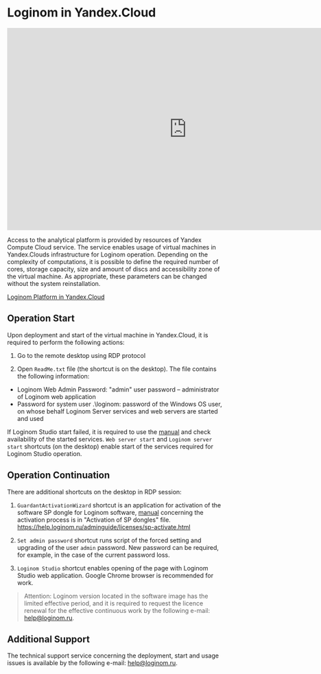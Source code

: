 # Loginom in Yandex.Cloud

<p><iframe allowfullscreen="" frameborder="0" height="472" src="https://www.youtube.com/embed/rOYXRR-Lzow" width="835"></iframe></p>


Access to the analytical platform is provided by resources of Yandex Compute Cloud service. The service enables usage of virtual machines in Yandex.Clouds infrastructure for Loginom operation. Depending on the complexity of computations, it is possible to define the required number of cores, storage capacity, size and amount of discs and accessibility zone of the virtual machine. As appropriate, these parameters can be changed without the system reinstallation.

[Loginom Platform in Yandex.Cloud](https://cloud.yandex.ru/marketplace/products/f2esjn14f4ekcb53igdt)

## Operation Start

Upon deployment and start of the virtual machine in Yandex.Cloud, it is required to perform the following actions:

1. Go to the remote desktop using RDP protocol

2. Open `ReadMe.txt` file (the shortcut is on the desktop). The file contains the following information:

* Loginom Web Admin Password: "admin" user password – administrator of Loginom web application
* Password for system user .\loginom: password of the Windows OS user, on whose behalf Loginom Server services and web servers are started and used

If Loginom Studio start failed, it is required to use the [manual](https://help.loginom.ru/adminguide/server/setup.html#zapusk-sluzhb) and check availability of the started services.
`Web server start` and `Loginom server start` shortcuts (on the desktop) enable start of the services required for Loginom Studio operation.

## Operation Continuation

There are additional shortcuts on the desktop in RDP session:

1. `GuardantActivationWizard` shortcut is an application for activation of the software SP dongle for Loginom software, [manual](https://help.loginom.ru/adminguide/licenses/sp-activate.html) concerning the activation process is in "Activation of SP dongles" file.
   https://help.loginom.ru/adminguide/licenses/sp-activate.html

2. `Set admin password` shortcut runs script of the forced setting and upgrading of the user `admin` password. New password can be required, for example, in the case of the current password loss.

3. `Loginom Studio` shortcut enables opening of the page with Loginom Studio web application. Google Сhrome browser is recommended for work.

> Attention: Loginom version located in the software image has the limited effective period, and it is required to request the licence renewal for the effective continuous work by the following e-mail: help@loginom.ru.

## Additional Support

The technical support service concerning the deployment, start and usage issues is available by the following e-mail: help@loginom.ru.

